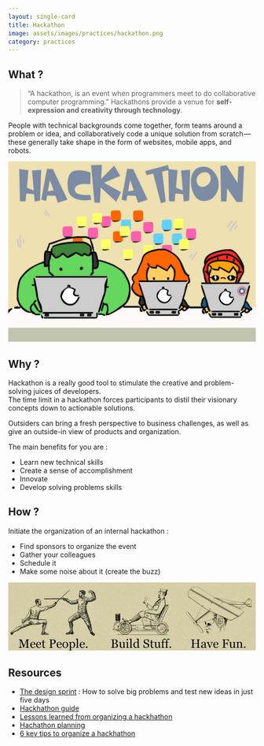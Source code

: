 ```yaml
---
layout: single-card
title: Hackathon
image: assets/images/practices/hackathon.png
category: practices
---
```



## What ?
> “A hackathon, is an event when programmers meet to do collaborative computer programming.”
Hackathons provide a venue for **self-expression and creativity through technology**.  

People with technical backgrounds come together, form teams around a problem or idea, and collaboratively code a unique solution from scratch — these generally take shape in the form of websites, mobile apps, and robots.

![Hackhathon](assets/images/hackathon1.jpg)

## Why ?
Hackathon is a really good tool to stimulate the creative and problem-solving juices of developers.  
The time limit in a hackathon forces participants to distil their visionary concepts down to actionable solutions.

Outsiders can bring a fresh perspective to business challenges, as well as give an outside-in view of products and organization.

The main benefits for you are :
* Learn new technical skills
* Create a sense of accomplishment
* Innovate
* Develop solving problems skills

## How ?
Initiate the organization of an internal hackathon :
* Find sponsors to organize the event
* Gather your colleagues
* Schedule it
* Make some noise about it (create the buzz)

![Hackhathon](assets/images/hackathon2.png)

## Resources
* [The design sprint](http://www.gv.com/sprint/) : How to solve big problems and test new ideas in just five days
* [Hackhathon guide](https://hackathon.guide/)
* [Lessons learned from organizing a hackhathon](https://thenextweb.com/entrepreneur/2015/09/27/7-lessons-learned-from-organizing-a-hackathon/)
* [Hachathon planning](https://techcrunch.com/2012/03/31/hackathon-planning/)
* [6 key tips to organize a hackhathon](https://www.techrepublic.com/article/how-to-organize-a-hackathon-6-key-tips/)

